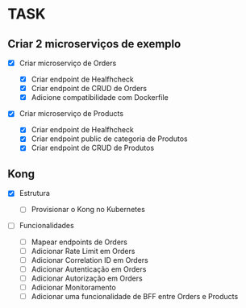 # TASK

## Criar 2 microserviços de exemplo

- [x] Criar microserviço de Orders

  - [x] Criar endpoint de Healfhcheck
  - [x] Criar endpoint de CRUD de Orders
  - [x] Adicione compatibilidade com Dockerfile

- [x] Criar microserviço de Products

  - [x] Criar endpoint de Healfhcheck
  - [x] Criar endpoint public de categoria de Produtos
  - [x] Criar endpoint de CRUD de Produtos

## Kong

- [x] Estrutura

  - [ ] Provisionar o Kong no Kubernetes

- [ ] Funcionalidades

  - [ ] Mapear endpoints de Orders
  - [ ] Adicionar Rate Limit em Orders
  - [ ] Adicionar Correlation ID em Orders
  - [ ] Adicionar Autenticação em Orders
  - [ ] Adicionar Autorização em Orders
  - [ ] Adicionar Monitoramento
  - [ ] Adicionar uma funcionalidade de BFF entre Orders e Products
